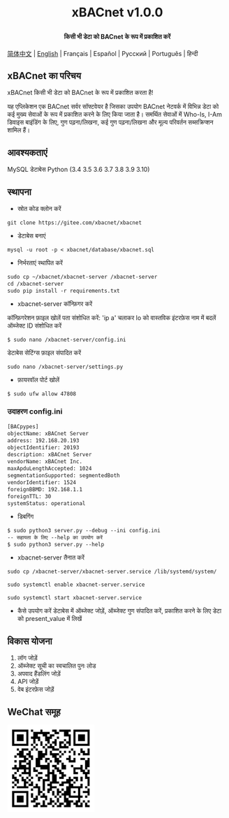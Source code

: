 <h1 align="center" style="margin: 30px 0 30px; font-weight: bold;">xBACnet v1.0.0</h1>
<h4 align="center">किसी भी डेटा को BACnet के रूप में प्रकाशित करें</h4>

[简体中文](./README_CN.md) | [English](./README.md) | Français | Español | Русский | Português | हिन्दी

## xBACnet का परिचय

xBACnet किसी भी डेटा को BACnet के रूप में प्रकाशित करता है!

यह एप्लिकेशन एक BACnet सर्वर सॉफ्टवेयर है जिसका उपयोग BACnet नेटवर्क में विभिन्न डेटा को कई मुख्य सेवाओं के रूप में प्रकाशित करने के लिए किया जाता है।
समर्थित सेवाओं में Who-Is, I-Am डिवाइस बाइंडिंग के लिए, गुण पढ़ना/लिखना, कई गुण पढ़ना/लिखना और मूल्य परिवर्तन सब्सक्रिप्शन शामिल हैं।


## आवश्यकताएं
MySQL डेटाबेस
Python (3.4 3.5 3.6 3.7 3.8 3.9 3.10)


## स्थापना

* स्रोत कोड क्लोन करें
```
git clone https://gitee.com/xbacnet/xbacnet
```
* डेटाबेस बनाएं
```
mysql -u root -p < xbacnet/database/xbacnet.sql
```
* निर्भरताएं स्थापित करें
```
sudo cp ~/xbacnet/xbacnet-server /xbacnet-server
cd /xbacnet-server
sudo pip install -r requirements.txt
```

* xbacnet-server कॉन्फ़िगर करें

कॉन्फ़िगरेशन फ़ाइल खोलें
पता संशोधित करें: 'ip a' चलाकर lo को वास्तविक इंटरफ़ेस नाम में बदलें
ऑब्जेक्ट ID संशोधित करें
```
$ sudo nano /xbacnet-server/config.ini
```

डेटाबेस सेटिंग्स फ़ाइल संपादित करें
```
sudo nano /xbacnet-server/settings.py
```

* फ़ायरवॉल पोर्ट खोलें
```
$ sudo ufw allow 47808
```


### उदाहरण config.ini
```
[BACpypes]
objectName: xBACnet Server
address: 192.168.20.193
objectIdentifier: 20193
description: xBACnet Server
vendorName: xBACnet Inc.
maxApduLengthAccepted: 1024
segmentationSupported: segmentedBoth
vendorIdentifier: 1524
foreignBBMD: 192.168.1.1
foreignTTL: 30
systemStatus: operational
```


* डिबगिंग
```
$ sudo python3 server.py --debug --ini config.ini
-- सहायता के लिए --help का उपयोग करें
$ sudo python3 server.py --help
```

* xbacnet-server तैनात करें
```
sudo cp /xbacnet-server/xbacnet-server.service /lib/systemd/system/
```

```
sudo systemctl enable xbacnet-server.service
```

```
sudo systemctl start xbacnet-server.service
```

* कैसे उपयोग करें
डेटाबेस में ऑब्जेक्ट जोड़ें, ऑब्जेक्ट गुण संपादित करें, प्रकाशित करने के लिए डेटा को present_value में लिखें

## विकास योजना

1. लॉग जोड़ें
2. ऑब्जेक्ट सूची का स्वचालित पुनः लोड
3. अपवाद हैंडलिंग जोड़ें
4. API जोड़ें
5. वेब इंटरफ़ेस जोड़ें

## WeChat समूह

![WeChat Group](qr_code_wechat_group.png)
